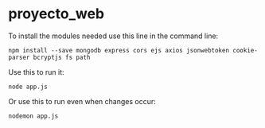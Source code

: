 # proyecto_web

To install the modules needed use this line in the command line:

	npm install --save mongodb express cors ejs axios jsonwebtoken cookie-parser bcryptjs fs path
	
Use this to run it:
	
	node app.js
	
Or use this to run even when changes occur:

	nodemon app.js